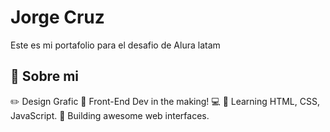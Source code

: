 
# Jorge Cruz
Este es mi portafolio para el desafio de Alura latam

## 🚀 Sobre mi
✏️ Design Grafic 👋 Front-End Dev in the making! 💻 🌟 Learning HTML, CSS, JavaScript. 🚀 Building awesome web interfaces. 

